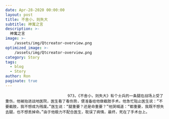 ```yaml
---
date: Apr-28-2020 00:00:00
layout: post
title: 不舍小，则失大
subtitle: 神寓之言
description: >-
  神寓之言
image: >-
    /assets/img/Qtcreator-overview.png
optimized_image: >-
    /assets/img/Qtcreator-overview.png
category: Story
tags:
  - blog
  - Story
author: Ron
paginate: true
---
```


							　　973，《不舍小，则失大》有个士兵的一条腿在战场上受了重伤，他被抬进战地医院，医生看了看伤势，便准备给他做截肢手术。他急忙阻止医生说：“不要截肢，我不想成为残废。”医生说：“腿重要？还是命重要？”他哭喊道：“都重要，我既不想失去腿，也不想丢掉命。”由于他极力不配合医生，耽误了病情，最终，死在了手术台上。
							
							
						